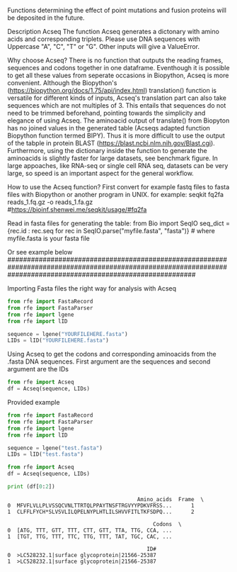 Functions determining the effect of point mutations and fusion proteins will be deposited in the future.

Description Acseq
The function Acseq generates a dictonary with amino acids and corresponding triplets. Please use DNA sequences with Uppercase "A", "C", "T" or "G". Other inputs will give a ValueError.

Why choose Acseq?
There is no function that outputs the reading frames, sequences and codons together in one dataframe. Eventhough it is possible to get all these values from seperate occasions in Biopython, Acseq is more convenient. Although the Biopython's (https://biopython.org/docs/1.75/api/index.html) translation() function is versatile for different kinds of inputs, Acseq's translation part can also take sequences which are not multiples of 3. This entails that sequences do not need to be trimmed beforehand, pointing towards the simplicity and elegance of using Acseq. The aminoacid output of translate() from Biopyton has no joined values in the generated table (Acseqs adapted function Biopython function termed BIPY). Thus it is more difficult to use the output of the tabple in protein BLAST (https://blast.ncbi.nlm.nih.gov/Blast.cgi). Furthermore, using the dictionary inside the function to generate the aminoacids is slightly faster for large datasets, see benchmark figure. In large appoaches, like RNA-seq or single cell RNA seq, datasets can be very large, so speed is an important aspect for the general workflow.


How to use the Acseq function?
First convert for example fastq files to fasta files with Biopython or another program in UNIX.
  for example:
  seqkit fq2fa reads_1.fq.gz -o reads_1.fa.gz #https://bioinf.shenwei.me/seqkit/usage/#fq2fa

Read in fasta files for generating the table: 
  from Bio import SeqIO
  seq_dict = {rec.id : rec.seq for rec in SeqIO.parse("myfile.fasta", "fasta")} # where myfile.fasta is your fasta file

Or see example below
################################################################################################################################################################


Importing Fasta files the right way for analysis with Acseq


```python
from rfe import FastaRecord
from rfe import FastaParser
from rfe import lgene
from rfe import lID

sequence = lgene("YOURFILEHERE.fasta")
LIDs = lID("YOURFILEHERE.fasta")
```

Using Acseq to get the codons and corresponding aminoacids from the .fasta DNA sequences. First argument are the sequences and second argument are the IDs


```python
from rfe import Acseq
df = Acseq(sequence, LIDs)
```

Provided example


```python
from rfe import FastaRecord
from rfe import FastaParser
from rfe import lgene
from rfe import lID

sequence = lgene("test.fasta")
LIDs = lID("test.fasta")
```


```python
from rfe import Acseq
df = Acseq(sequence, LIDs)
```


```python
print (df[0:2])
```

                                             Amino_acids  Frame  \
    0  MFVFLVLLPLVSSQCVNLTTRTQLPPAYTNSFTRGVYYPDKVFRSS...      1   
    1  CLFFLFYCH*SLVSVLILQPELNYPLHTLILSHVVFITLTKFSDPQ...      2   
    
                                                  Codons  \
    0  [ATG, TTT, GTT, TTT, CTT, GTT, TTA, TTG, CCA, ...   
    1  [TGT, TTG, TTT, TTC, TTG, TTT, TAT, TGC, CAC, ...   
    
                                                ID#  
    0  >LC528232.1|surface glycoprotein|21566-25387  
    1  >LC528232.1|surface glycoprotein|21566-25387  
    
